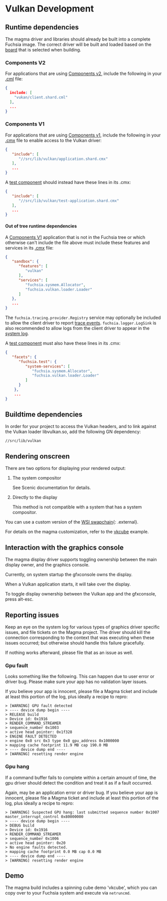 Vulkan Development
==================

## Runtime dependencies

The magma driver and libraries should already be built into a complete Fuchsia
image. The correct driver will be built and loaded based on the
[board](/docs/concepts/build_system/boards_and_products.md) that is selected
when building.

### Components V2

For applications that are using [Components v2][cfv2], include the following in
your [.cml][cml] file:

```json
{
  include: [
    "vukan/client.shard.cml"
  ],
  ...
}
```


### Components V1

For applications that are using [Components v1][cfv1], include the following in
your [.cmx][cmx] file to enable access to the Vulkan driver:

```json
{
   "include": [
      "//src/lib/vulkan/application.shard.cmx"
   ],
   ...
}
```

A [test component](/docs/concepts/testing/v1_test_component.md) should instead have
these lines in its .cmx:

```json
{
   "include": [
      "//src/lib/vulkan/test-application.shard.cmx"
   ],
   ...
}
```

#### Out of tree runtime dependencies
A [Components V1][cfv1] application that is not in the Fuchsia tree or which otherwise can't
include the file above must include these features and services in its [.cmx][cmx]
file:

```json
{
   "sandbox": {
      "features": [
         "vulkan"
      ],
      "services": [
         "fuchsia.sysmem.Allocator",
         "fuchsia.vulkan.loader.Loader"
      ]
   },
   ...
}
```

The `fuchsia.tracing.provider.Registry` service may optionally be included to
allow the client driver to report [trace events](/docs/concepts/tracing/README.md).
`fuchsia.logger.LogSink` is also
recommended to allow logs from the client driver to appear in the [system
log](/docs/development/diagnostics/logs/viewing.md).

A [test component](/docs/concepts/testing/v1_test_component.md) must also have
these lines in its .cmx:

```json
{
   "facets": {
      "fuchsia.test": {
         "system-services": [
            "fuchsia.sysmem.Allocator",
            "fuchsia.vulkan.loader.Loader"
         ]
      }
    },
    ...
}
```

## Buildtime dependencies

In order for your project to access the Vulkan headers, and to link against the Vulkan loader libvulkan.so, add the following GN dependency:

`//src/lib/vulkan`

## Rendering onscreen

There are two options for displaying your rendered output:

1. The system compositor

   See Scenic documentation for details.

2. Directly to the display

   This method is not compatible with a system that has a system compositor.

You can use a custom version of the [WSI swapchain](https://www.khronos.org/registry/vulkan/specs/1.0-extensions/html/vkspec.html#_wsi_swapchain){: .external}.

For details on the magma customization, refer to the
[vkcube](/src/graphics/examples/vkcube) example.

## Interaction with the graphics console

The magma display driver supports toggling ownership between the main display owner, and the graphics console.

Currently, on system startup the gfxconsole owns the display.

When a Vulkan application starts, it will take over the display.

To toggle display ownership between the Vulkan app and the gfxconsole, press alt-esc.

## Reporting issues

Keep an eye on the system log for various types of graphics driver specific issues, and file tickets on the Magma project.
The driver should kill the connection corresponding to the context that was executing when these issues occurred; but otherwise should handle this failure gracefully.

If nothing works afterward, please file that as an issue as well.

### Gpu fault

Looks something like the following. This can happen due to user error or driver bug. Please make sure your app has no validation layer issues.

If you believe your app is innocent, please file a Magma ticket and include at least this portion of the log, plus ideally a recipe to repro:

```
> [WARNING] GPU fault detected
> ---- device dump begin ----
> RELEASE build
> Device id: 0x1916
> RENDER_COMMAND_STREAMER
> sequence_number 0x1003
> active head pointer: 0x1f328
> ENGINE FAULT DETECTED
> engine 0x0 src 0x3 type 0x0 gpu_address 0x1000000
> mapping cache footprint 11.9 MB cap 190.0 MB
> ---- device dump end ----
> [WARNING] resetting render engine
```

### Gpu hang

If a command buffer fails to complete within a certain amount of time, the gpu driver should detect the condition and treat it as if a fault occurred.

Again, may be an application error or driver bug. If you believe your app is innocent, please file a Magma ticket and include at least this portion of the log, plus ideally a recipe to repro:

```
> [WARNING] Suspected GPU hang: last submitted sequence number 0x1007 master_interrupt_control 0x80000000
> ---- device dump begin ----
> DEBUG build
> Device id: 0x1916
> RENDER_COMMAND_STREAMER
> sequence_number 0x1006
> active head pointer: 0x20
> No engine faults detected.
> mapping cache footprint 0.0 MB cap 0.0 MB
> ---- device dump end ----
> [WARNING] resetting render engine
```

## Demo

The magma build includes a spinning cube demo 'vkcube', which you can copy over to your Fuchsia system and execute via `netruncmd`.

[cml]: /docs/concepts/components/v2/component_manifests.md
[cmx]: /docs/concepts/components/v1/component_manifests.md
[cfv2]: /docs/concepts/components/v2/README.md
[cfv1]: /docs/concepts/components/v1/README.md
